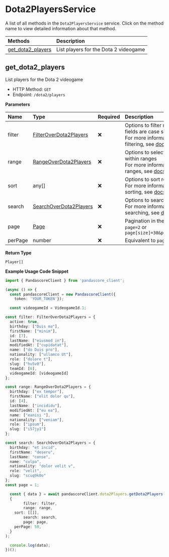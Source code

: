 # Dota2PlayersService

A list of all methods in the `Dota2PlayersService` service. Click on the method name to view detailed information about that method.

| Methods                                 | Description                           |
| :-------------------------------------- | :------------------------------------ |
| [get_dota2_players](#get_dota2_players) | List players for the Dota 2 videogame |

## get_dota2_players

List players for the Dota 2 videogame

- HTTP Method: `GET`
- Endpoint: `/dota2/players`

**Parameters**

| Name    | Type                                                          | Required | Description                                                                                                                                         |
| :------ | :------------------------------------------------------------ | :------- | :-------------------------------------------------------------------------------------------------------------------------------------------------- |
| filter  | [FilterOverDota2Players](../models/FilterOverDota2Players.md) | ❌       | Options to filter results. String fields are case sensitive <br/>For more information on filtering, see [docs](/docs/filtering-and-sorting#filter). |
| range   | [RangeOverDota2Players](../models/RangeOverDota2Players.md)   | ❌       | Options to select results within ranges <br/>For more information on ranges, see [docs](/docs/filtering-and-sorting#range).                         |
| sort    | any[]                                                         | ❌       | Options to sort results <br/>For more information on sorting, see [docs](/docs/filtering-and-sorting#sort).                                         |
| search  | [SearchOverDota2Players](../models/SearchOverDota2Players.md) | ❌       | Options to search results <br/>For more information on searching, see [docs](/docs/filtering-and-sorting#search).                                   |
| page    | [Page](../models/Page.md)                                     | ❌       | Pagination in the form of `page=2` or `page[size]=30&page[number]=2`                                                                                |
| perPage | number                                                        | ❌       | Equivalent to `page[size]`                                                                                                                          |

**Return Type**

`Player[]`

**Example Usage Code Snippet**

```typescript
import { PandascoreClient } from 'pandascore_client';

(async () => {
  const pandascoreClient = new PandascoreClient({
	token: 'YOUR_TOKEN'});

  const videogameId = VideogameId.1;

const filter: FilterOverDota2Players = {
  active: true,
  birthday: ["Duis ma"],
  firstName: ["minim"],
  id: [7],
  lastName: ["eiusmod in"],
  modifiedAt: ["cupidatat"],
  name: ["do Duis pro"],
  nationality: ["ullamco Ut"],
  role: ["dolore t"],
  slug: ["hu5v0"],
  teamId: [6],
  videogameId: [videogameId]
};

const range: RangeOverDota2Players = {
  birthday: ["ex tempor"],
  firstName: ["elit dolor qu"],
  id: [4],
  lastName: ["incididu"],
  modifiedAt: ["eu ea"],
  name: ["eanisi "],
  nationality: ["veniam"],
  role: ["ipsum"],
  slug: ["i57jy1"]
};

const search: SearchOverDota2Players = {
  birthday: "et incid",
  firstName: "deseru",
  lastName: "conse",
  name: "culpa",
  nationality: "dolor velit v",
  role: "velit",
  slug: "scuq9k0o"
};
const page = 1;

  const { data } = await pandascoreClient.dota2Players.getDota2Players(
  {
		filter: filter,
		range: range,
    sort: [[]],
		search: search,
		page: page,
    perPage: 50,
  }
);

  console.log(data);
})();
```
